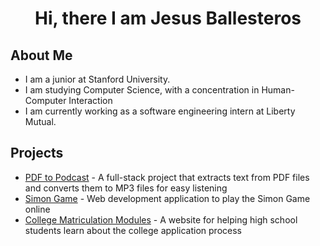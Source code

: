 # <div align="center"> Hi, there I am Jesus Ballesteros</div>

## About Me
* I am a junior at Stanford University.
* I am studying Computer Science, with a concentration in Human-Computer Interaction
* I am currently working as a software engineering intern at Liberty Mutual.

## Projects
* [PDF to Podcast](https://jesusb25.github.io/PDF-to-MP3/) - A full-stack project that extracts text from PDF files and converts them to MP3 files for easy listening
* [Simon Game](https://jesusb25.github.io/Simon-Game/) - Web development application to play the Simon Game online
* [College Matriculation Modules](https://jesusb25.github.io/CollegeTracker/) - A website for helping high school students learn about the college application process

